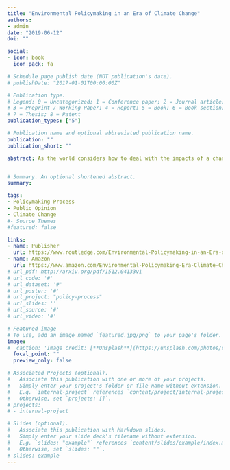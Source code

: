```yaml
---
title: "Environmental Policymaking in an Era of Climate Change"
authors:
- admin
date: "2019-06-12"
doi: ""

social:
- icon: book
  icon_pack: fa

# Schedule page publish date (NOT publication's date).
# publishDate: "2017-01-01T00:00:00Z"

# Publication type.
# Legend: 0 = Uncategorized; 1 = Conference paper; 2 = Journal article;
# 3 = Preprint / Working Paper; 4 = Report; 5 = Book; 6 = Book section;
# 7 = Thesis; 8 = Patent
publication_types: ["5"]

# Publication name and optional abbreviated publication name.
publication: ""
publication_short: ""

abstract: As the world considers how to deal with the impacts of a changing climate, it’s vital that we understand the ways in which the United States’ policymaking process addresses environmental issues. A mix of existing theory and original analysis, Environmental Policymaking in an Era of Climate Change applies recent policy scholarship to questions of environmental governance, with a particular focus on climate change. The book examines how competing political actors influence policies within and across institutions, focusing on both a macro-level, where formal bodies set the agenda, and a meso-level, where issues are contained within policy subsystems. Divided into two sections, the book incorporates insights from political science and public policy to provide the reader with a better understanding of how environmental policy decisions are made. Part I offers a framework for understanding environmental policymaking, exploring the history of environmental policy, and discussing the importance of values in environmental policy. Part II applies the framework to the issue of climate change, focusing on agenda-setting and the role of formal institutions in the policymaking process, covering topics that include Congress, the Executive and Judicial branches, and how climate change cuts across policy subsystem boundaries. By placing specific climate change case studies in a broader context, Environmental Policymaking in an Era of Climate Change will help students enrolled in political science, public administration, public policy, and environmental studies courses – as well as all those interested in the impacts of policy on climate change – to understand what is, and will likely continue to be, one of the most pressing policy issues of our time.


# Summary. An optional shortened abstract.
summary:

tags:
- Policymaking Process
- Public Opinion
- Climate Change
#- Source Themes
#featured: false

links:
- name: Publisher
  url: https://www.routledge.com/Environmental-Policymaking-in-an-Era-of-Climate-Change-1st-Edition/Nowlin/p/book/9781138216938
- name: Amazon
  url: https://www.amazon.com/Environmental-Policymaking-Era-Climate-Change/dp/1138216933/ref=sr_1_2?keywords=Environmental+Policymaking+in+an+Era+of+Climate+Change&qid=1560292196&s=gateway&sr=8-2
# url_pdf: http://arxiv.org/pdf/1512.04133v1
# url_code: '#'
# url_dataset: '#'
# url_poster: '#'
# url_project: "policy-process" 
# url_slides: ''
# url_source: '#'
# url_video: '#'

# Featured image
# To use, add an image named `featured.jpg/png` to your page's folder. 
image:
#  caption: 'Image credit: [**Unsplash**](https://unsplash.com/photos/s9CC2SKySJM)'
  focal_point: ""
  preview_only: false

# Associated Projects (optional).
#   Associate this publication with one or more of your projects.
#   Simply enter your project's folder or file name without extension.
#   E.g. `internal-project` references `content/project/internal-project/index.md`.
#   Otherwise, set `projects: []`.
# projects:
# - internal-project

# Slides (optional).
#   Associate this publication with Markdown slides.
#   Simply enter your slide deck's filename without extension.
#   E.g. `slides: "example"` references `content/slides/example/index.md`.
#   Otherwise, set `slides: ""`.
# slides: example
---
```


<!-- {{% alert note %}}
Click the *Slides* button above to demo Academic's Markdown slides feature.
{{% /alert %}}

Supplementary notes can be added here, including [code and math](https://sourcethemes.com/academic/docs/writing-markdown-latex/). --> 
